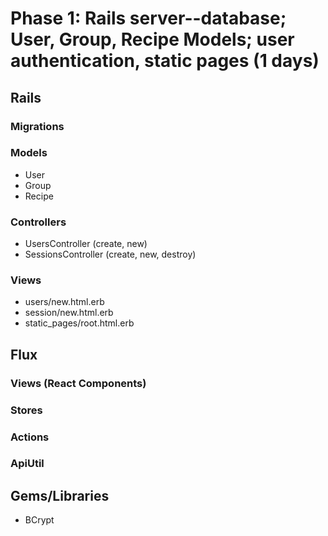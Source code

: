 # Phase 1: Rails server--database; User, Group, Recipe Models; user authentication, static pages (1 days)

## Rails

### Migrations

### Models
* User
* Group
* Recipe

### Controllers
* UsersController (create, new)
* SessionsController (create, new, destroy)

### Views
* users/new.html.erb
* session/new.html.erb
* static_pages/root.html.erb

## Flux
### Views (React Components)

### Stores

### Actions

### ApiUtil

## Gems/Libraries
* BCrypt
